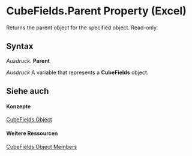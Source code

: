 
# CubeFields.Parent Property (Excel)

Returns the parent object for the specified object. Read-only.


## Syntax

 _Ausdruck_. **Parent**

 _Ausdruck_ A variable that represents a **CubeFields** object.


## Siehe auch


#### Konzepte


[CubeFields Object](cfb7b4f4-e9c3-45a3-daa4-fe4d3c52fb1f.md)
#### Weitere Ressourcen


[CubeFields Object Members](http://msdn.microsoft.com/library/92d974bf-4956-fd8e-60c7-d0edd3cee734%28Office.15%29.aspx)